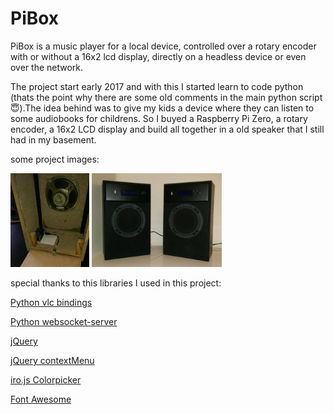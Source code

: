 # PiBox

PiBox is a music player for a local device, controlled over a rotary encoder with or
without a 16x2 lcd display, directly on a headless device or even over the network.

The project start early 2017 and with this I started learn to code python (thats the point
why there are some old comments in the main python script :innocent:).The idea behind was
to give my kids a device where they can listen to some audiobooks for childrens. So I buyed
a Raspberry Pi Zero, a rotary encoder, a 16x2 LCD display and build all together in a old
speaker that I still had in my basement.

some project images:

<img src="https://github.com/mchilli/pibox/blob/master/img/build.png?raw=true" height="150">
<img src="https://github.com/mchilli/pibox/blob/master/img/complete.png?raw=true" height="150">

special thanks to this libraries I used in this project:

[Python vlc bindings](https://github.com/oaubert/python-vlc)

[Python websocket-server](https://github.com/Pithikos/python-websocket-server)

[jQuery](https://jquery.com/)

[jQuery contextMenu](https://swisnl.github.io/jQuery-contextMenu/)

[iro.js Colorpicker](https://iro.js.org/)

[Font Awesome](https://fontawesome.com/)
